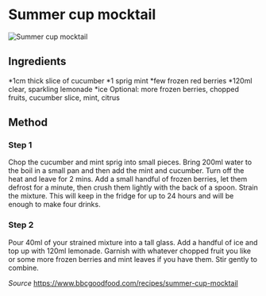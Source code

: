 # Summer cup mocktail

![Summer cup mocktail ](https://images.immediate.co.uk/production/volatile/sites/30/2020/04/mocktail-3b9ab7d.jpg?quality=90&webp=true&resize=300,272)


## Ingredients

*1cm thick slice of cucumber
*1 sprig mint
*few frozen red berries
*120ml clear, sparkling lemonade
*ice
Optional: more frozen berries, chopped fruits, cucumber slice, mint, citrus

## Method

### Step 1
Chop the cucumber and mint sprig into small pieces. Bring 200ml water to the boil in a small pan and then add the mint and cucumber. Turn off the heat and leave for 2 mins. Add a small handful of frozen berries, let them defrost for a minute, then crush them lightly with the back of a spoon. Strain the mixture. This will keep in the fridge for up to 24 hours and will be enough to make four drinks.

### Step 2
Pour 40ml of your strained mixture into a tall glass. Add a handful of ice and top up with 120ml lemonade. Garnish with whatever chopped fruit you like or some more frozen berries and mint leaves if you have them. Stir gently to combine.



_Source_ https://www.bbcgoodfood.com/recipes/summer-cup-mocktail

